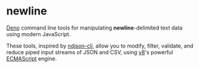 # newline

[Deno](https://deno.land/) command line tools for manipulating **newline**-delimited text data using modern JavaScript.

These tools, inspired by [ndjson-cli](https://github.com/mbostock/ndjson-cli),
allow you to modify, filter, validate, and reduce piped input streams of JSON and CSV, using [v8](https://v8.dev/features)'s powerful [ECMAScript](https://tc39.es/ecma262/) engine.
